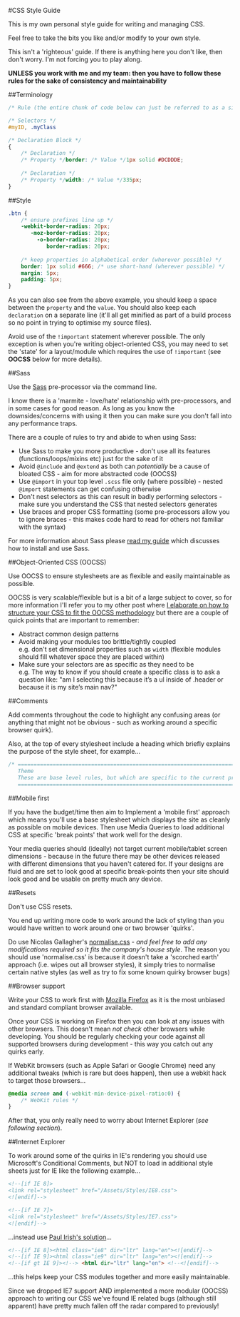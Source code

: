 #CSS Style Guide

This is my own personal style guide for writing and managing CSS. 

Feel free to take the bits you like and/or modify to your own style.

This isn't a 'righteous' guide. If there is anything here you don't like, then don't worry. I'm not forcing you to play along.

**UNLESS you work with me and my team: then you have to follow these rules for the sake of consistency and maintainability**

##Terminology

```css
/* Rule (the entire chunk of code below can just be referred to as a single 'rule') */

/* Selectors */
#myID, .myClass 

/* Declaration Block */
{
	/* Declaration */
	/* Property */border: /* Value */1px solid #DCDDDE;
	
	/* Declaration */
	/* Property */width: /* Value */335px;
}
```

##Style

```css
.btn {
    /* ensure prefixes line up */
	-webkit-border-radius: 20px;
       -moz-border-radius: 20px;
         -o-border-radius: 20px;
            border-radius: 20px;
	
	/* keep properties in alphabetical order (wherever possible) */
	border: 1px solid #666; /* use short-hand (wherever possible) */
	margin: 5px;
	padding: 5px;
}
```

As you can also see from the above example, you should keep a space between the `property` and the `value`. You should also keep each `declaration` on a separate line (it'll all get minified as part of a build process so no point in trying to optimise my source files).

Avoid use of the `!important` statement wherever possible. The only exception is when you're writing object-oriented CSS, you may need to set the 'state' for a layout/module which requires the use of `!important` (see **OOCSS** below for more details).

##Sass

Use the [Sass](http://sass-lang.com/) pre-processor via the command line.

I know there is a 'marmite - love/hate' relationship with pre-processors, and in some cases for good reason. As long as you know the downsides/concerns with using it then you can make sure you don't fall into any performance traps.

There are a couple of rules to try and abide to when using Sass:

* Use Sass to make you more productive - don't use all its features (functions/loops/mixins etc) just for the sake of it
* Avoid `@include` and `@extend` as both can _potentially_ be a cause of bloated CSS - aim for more abstracted code (OOCSS)
* Use `@import` in your top level `.scss` file only (where possible) - nested `@import` statements can get confusing otherwise
* Don't nest selectors as this can result in badly performing selectors - make sure you understand the CSS that nested selectors generates
* Use braces and proper CSS formatting (some pre-processors allow you to ignore braces - this makes code hard to read for others not familiar with the syntax)

For more information about Sass please [read my guide](https://github.com/Integralist/Blog-Posts/blob/master/Guide-to-using-SASS.md) which discusses how to install and use Sass.

##Object-Oriented CSS (OOCSS)

Use OOCSS to ensure stylesheets are as flexible and easily maintainable as possible.

OOCSS is very scalable/flexible but is a bit of a large subject to cover, so for more information I'll refer you to my other post where [I elaborate on how to structure your CSS to fit the OOCSS methodology](https://github.com/Integralist/Resume/blob/master/Object-Oriented-CSS.md) but there are a couple of quick points that are important to remember:

* Abstract common design patterns
* Avoid making your modules too brittle/tightly coupled  
e.g. don't set dimensional properties such as `width` (flexible modules should fill whatever space they are placed within)
* Make sure your selectors are as specific as they need to be  
e.g. The way to know if you should create a specific class is to ask a question like: "am I selecting this because it’s a ul inside of .header or because it is my site’s main nav?"

##Comments

Add comments throughout the code to highlight any confusing areas (or anything that might not be obvious - such as working around a specific browser quirk).

Also, at the top of every stylesheet include a heading which briefly explains the purpose of the style sheet, for example…

```css
/* =============================================================================
   Theme
   These are base level rules, but which are specific to the current project
   ========================================================================== */
```

##Mobile first

If you have the budget/time then aim to Implement a 'mobile first' approach which means you'll use a base stylesheet which displays the site as cleanly as possible on mobile devices. Then use Media Queries to load additional CSS at specific 'break points' that work well for the design.

Your media queries should (ideally) not target current mobile/tablet screen dimensions - because in the future there may be other devices released with different dimensions that you haven't catered for. If your designs are fluid and are set to look good at specific break-points then your site should look good and be usable on pretty much any device.

##Resets

Don't use CSS resets. 

You end up writing more code to work around the lack of styling than you would have written to work around one or two browser 'quirks'.

Do use Nicolas Gallagher's [normalise.css](https://github.com/necolas/normalize.css) - *and feel free to add any modifications required so it fits the company's house style*. The reason you should use 'normalise.css' is because it doesn't take a 'scorched earth' approach (i.e. wipes out all browser styles), it simply tries to normalise certain native styles (as well as try to fix some known quirky browser bugs) 

##Browser support

Write your CSS to work first with [Mozilla Firefox](www.mozilla.org/en-US/firefox/) as it is the most unbiased and standard compliant browser available.

Once your CSS is working on Firefox then you can look at any issues with other browsers. This doesn't mean *not check* other browsers while developing. You should be regularly checking your code against all supported browsers during development - this way you catch out any quirks early.

If WebKit browsers (such as Apple Safari or Google Chrome) need any additional tweaks (which is rare but does happen), then use a webkit hack to target those browsers… 

```css
@media screen and (-webkit-min-device-pixel-ratio:0) {
    /* WebKit rules */
}
```

After that, you only really need to worry about Internet Explorer (*see following section*).

##Internet Explorer

To work around some of the quirks in IE's rendering you should use Microsoft's Conditional Comments, but NOT to load in additional style sheets just for IE like the following example...

```html
<!--[if IE 8]>
<link rel="stylesheet" href="/Assets/Styles/IE8.css">
<![endif]-->

<!--[if IE 7]>
<link rel="stylesheet" href="/Assets/Styles/IE7.css">
<![endif]-->
```

...instead use [Paul Irish's solution](http://paulirish.com/2008/conditional-stylesheets-vs-css-hacks-answer-neither/)…

```html
<!--[if IE 8]><html class="ie8" dir="ltr" lang="en"><![endif]-->
<!--[if IE 9]><html class="ie9" dir="ltr" lang="en"><![endif]-->
<!--[if gt IE 9]><!--> <html dir="ltr" lang="en"> <!--<![endif]-->
```

...this helps keep your CSS modules together and more easily maintainable.

Since we dropped IE7 support AND implemented a more modular (OOCSS) approach to writing our CSS we've found IE related bugs (although still apparent) have pretty much fallen off the radar compared to previously!